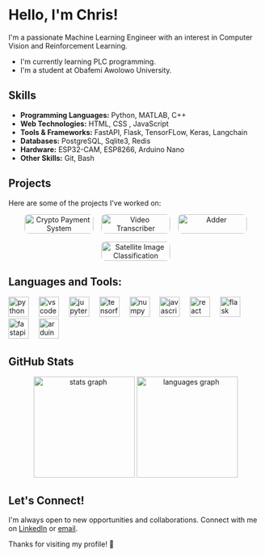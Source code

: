 <!-- <div align="center">
  <img height="200" src="https://i.imgflip.com/65efzo.gif"  />
</div>
-->

# Hello, I'm Chris!

I'm a passionate Machine Learning Engineer with an interest in Computer Vision and Reinforcement Learning.

-  I'm currently learning PLC programming.
-  I'm a student at Obafemi Awolowo University.
<!-- -  I'm currently working on [Current Project or Focus]. -->
<!-- -  How to reach me: [My Email](christopheraliu07@gmail.com) | [My Linkedin](https://linkedin/al/al-chris) -->

<!-- ## Connect with me: -->

<!-- [![LinkedIn](https://raw.githubusercontent.com/rahuldkjain/github-profile-readme-generator/master/src/images/icons/Social/linked-in-alt.svg)](https://linkedin.com/in/al-chris) -->
<!-- [<img src="https://raw.githubusercontent.com/rahuldkjain/github-profile-readme-generator/master/src/images/icons/Social/linked-in-alt.svg" alt="CSS3" width="40" height="40"/>](https://linkedin.com/in/al-chris) -->

## Skills

- **Programming Languages:** Python, MATLAB, C++
- **Web Technologies:** HTML, CSS , JavaScript
- **Tools & Frameworks:** FastAPI, Flask, TensorFLow, Keras, Langchain
- **Databases:** PostgreSQL, Sqlite3, Redis
- **Hardware:** ESP32-CAM, ESP8266, Arduino Nano
- **Other Skills:** Git, Bash

## Projects

Here are some of the projects I've worked on:

<div align="center" style="display: flex; flex-wrap: wrap; gap: 16px; justify-content: center;">

  <a href="https://github.com/al-chris/Crypto-Payment-System" style="flex: 1 1 calc(33.333% - 32px); max-width: calc(33.333% - 32px); text-align: center; box-sizing: border-box;">
    <picture>
      <source srcset="https://github-readme-stats.vercel.app/api/pin/?username=al-chris&repo=Crypto-Payment-System&theme=dracula&hide_border=false" media="(prefers-color-scheme: dark)"/>
      <source srcset="https://github-readme-stats.vercel.app/api/pin/?username=al-chris&repo=Crypto-Payment-System&theme=default&hide_border=false" media="(prefers-color-scheme: light), (prefers-color-scheme: no-preference)"/>
      <img src="https://github-readme-stats.vercel.app/api/pin/?username=al-chris&repo=Crypto-Payment-System&theme=default&hide_border=false" alt="Crypto Payment System" style="width: 100%; height: auto; border-radius: 8px;" />
    </picture>
  </a>

  <a href="https://github.com/al-chris/PIPELINE" style="flex: 1 1 calc(33.333% - 32px); max-width: calc(33.333% - 32px); text-align: center; box-sizing: border-box;">
    <picture>
      <source srcset="https://github-readme-stats.vercel.app/api/pin/?username=al-chris&repo=PIPELINE&theme=dracula&hide_border=false" media="(prefers-color-scheme: dark)"/>
      <source srcset="https://github-readme-stats.vercel.app/api/pin/?username=al-chris&repo=PIPELINE&theme=default&hide_border=false" media="(prefers-color-scheme: light), (prefers-color-scheme: no-preference)"/>
      <img src="https://github-readme-stats.vercel.app/api/pin/?username=al-chris&repo=PIPELINE&theme=default&hide_border=false" alt="Video Transcriber" style="width: 100%; height: auto; border-radius: 8px;" />
    </picture>
  </a>

  <a href="https://github.com/al-chris/MicrogridSim" style="flex: 1 1 calc(33.333% - 32px); max-width: calc(33.333% - 32px); text-align: center; box-sizing: border-box;">
    <picture>
      <source srcset="https://github-readme-stats.vercel.app/api/pin/?username=al-chris&repo=MicrogridSim&theme=dracula&hide_border=false" media="(prefers-color-scheme: dark)"/>
      <source srcset="https://github-readme-stats.vercel.app/api/pin/?username=al-chris&repo=MicrogridSim&theme=default&hide_border=false" media="(prefers-color-scheme: light), (prefers-color-scheme: no-preference)"/>
      <img src="https://github-readme-stats.vercel.app/api/pin/?username=al-chris&repo=MicrogridSim&theme=default&hide_border=false" alt="Adder" style="width: 100%; height: auto; border-radius: 8px;" />
    </picture>
  </a>

  <a href="https://github.com/al-chris/sentinelNet" style="flex: 1 1 calc(33.333% - 32px); max-width: calc(33.333% - 32px); text-align: center; box-sizing: border-box;">
    <picture>
      <source srcset="https://github-readme-stats.vercel.app/api/pin/?username=al-chris&repo=sentinelNet&theme=dracula&hide_border=false" media="(prefers-color-scheme: dark)"/>
      <source srcset="https://github-readme-stats.vercel.app/api/pin/?username=al-chris&repo=sentinelNet&theme=default&hide_border=false" media="(prefers-color-scheme: light), (prefers-color-scheme: no-preference)"/>
      <img src="https://github-readme-stats.vercel.app/api/pin/?username=al-chris&repo=sentinelNet&theme=default&hide_border=false" alt="Satellite Image Classification" style="width: 100%; height: auto; border-radius: 8px;" />
    </picture>
  </a>

</div>



## Languages and Tools:

<div align="left">
  <img src="https://cdn.jsdelivr.net/gh/devicons/devicon/icons/python/python-original.svg" height="40" alt="python logo"  />
  <img width="12" />
  <img src="https://cdn.jsdelivr.net/gh/devicons/devicon/icons/vscode/vscode-original.svg" height="40" alt="vscode logo"  />
  <img width="12" />
  <img src="https://cdn.jsdelivr.net/gh/devicons/devicon/icons/jupyter/jupyter-original.svg" height="40" alt="jupyter logo"  />
  <img width="12" />
  <img src="https://cdn.jsdelivr.net/gh/devicons/devicon/icons/tensorflow/tensorflow-original.svg" height="40" alt="tensorflow logo"  />
  <img width="12" />
  <img src="https://cdn.jsdelivr.net/gh/devicons/devicon/icons/numpy/numpy-original.svg" height="40" alt="numpy logo"  />
  <img width="12" />
  <img src="https://cdn.jsdelivr.net/gh/devicons/devicon/icons/javascript/javascript-original.svg" height="40" alt="javascript logo"  />
  <img width="12" />
  <img src="https://cdn.jsdelivr.net/gh/devicons/devicon/icons/react/react-original.svg" height="40" alt="react logo"  />
  <img width="12" />
  <img src="https://cdn.jsdelivr.net/gh/devicons/devicon/icons/flask/flask-original.svg" height="40" alt="flask logo"  />
  <img width="12" />
  <img src="https://cdn.jsdelivr.net/gh/devicons/devicon/icons/fastapi/fastapi-original.svg" height="40" alt="fastapi logo"  />
  <img width="12" />
  <img src="https://cdn.jsdelivr.net/gh/devicons/devicon/icons/arduino/arduino-original.svg" height="40" alt="arduino logo"  />
</div>



## GitHub Stats

<div align="center">
  <picture>
    <source srcset="https://github-readme-stats.vercel.app/api?username=al-chris&hide_title=false&hide_rank=false&show_icons=true&include_all_commits=true&count_private=true&disable_animations=false&theme=dracula&locale=en&hide_border=false&order=1" media="(prefers-color-scheme: dark)"/>
    <source srcset="https://github-readme-stats.vercel.app/api?username=al-chris&hide_title=false&hide_rank=false&show_icons=true&include_all_commits=true&count_private=true&disable_animations=false&theme=default&locale=en&hide_border=false&order=1" media="(prefers-color-scheme: light), (prefers-color-scheme: no-preference)"/>
    <img src="https://github-readme-stats.vercel.app/api?username=al-chris&hide_title=false&hide_rank=false&show_icons=true&include_all_commits=true&count_private=true&disable_animations=false&theme=default&locale=en&hide_border=false&order=1" height="200" alt="stats graph"  />
  </picture>
  
  <picture>
    <source srcset="https://github-readme-stats.vercel.app/api/top-langs?username=al-chris&locale=en&hide_title=false&layout=compact&card_width=320&langs_count=5&theme=dracula&order=2" media="(prefers-color-scheme: dark)"/>
    <source srcset="https://github-readme-stats.vercel.app/api/top-langs?username=al-chris&locale=en&hide_title=false&layout=compact&card_width=320&langs_count=5&theme=default&order=2" media="(prefers-color-scheme: light), (prefers-color-scheme: no-preference)"/>
    <img src="https://github-readme-stats.vercel.app/api/top-langs?username=al-chris&locale=en&hide_title=false&layout=compact&card_width=320&langs_count=5&theme=default&order=2" height="200" alt="languages graph"  />
  </picture>  
</div>

<!--
## Recent Blog Posts

- [Blog Post 1 Title](Link to Blog Post 1)
- [Blog Post 2 Title](Link to Blog Post 2)
- [Blog Post 3 Title](Link to Blog Post 3)
-->

## Let's Connect!

I'm always open to new opportunities and collaborations. Connect with me on [LinkedIn](https://linkedin.com/in/al-chris) or [email](mailto:christopheraliu07@gmail.com).

Thanks for visiting my profile! 🐸
